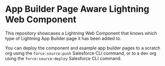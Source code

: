 # App Builder Page Aware Lightning Web Component

This repository showcases a Lightning Web Component that knows which type of Lightning App Builder page it has been added to.

You can deploy the component and example app builder pages to a scratch org using the `force:source:push` Salesforce CLI command, or to a dev org using the `force:source:deploy` Salesforce CLI command.